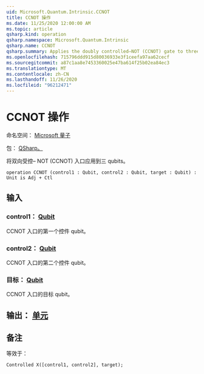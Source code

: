 ```yaml
---
uid: Microsoft.Quantum.Intrinsic.CCNOT
title: CCNOT 操作
ms.date: 11/25/2020 12:00:00 AM
ms.topic: article
qsharp.kind: operation
qsharp.namespace: Microsoft.Quantum.Intrinsic
qsharp.name: CCNOT
qsharp.summary: Applies the doubly controlled–NOT (CCNOT) gate to three qubits.
ms.openlocfilehash: 715796ddd915d80036933e3f1ceefa97aa62cecf
ms.sourcegitcommit: a87c1aa8e7453360025e47ba614f25b02ea84ec3
ms.translationtype: MT
ms.contentlocale: zh-CN
ms.lasthandoff: 11/26/2020
ms.locfileid: "96212471"
---
```

# <a name="ccnot-operation"></a>CCNOT 操作

命名空间： [Microsoft 量子](xref:Microsoft.Quantum.Intrinsic)

包： [QSharp。](https://nuget.org/packages/Microsoft.Quantum.QSharp.Core)


将双向受控– NOT (CCNOT) 入口应用到三 qubits。

```qsharp
operation CCNOT (control1 : Qubit, control2 : Qubit, target : Qubit) : Unit is Adj + Ctl
```


## <a name="input"></a>输入

### <a name="control1--qubit"></a>control1： [Qubit](xref:microsoft.quantum.lang-ref.qubit)

CCNOT 入口的第一个控件 qubit。


### <a name="control2--qubit"></a>control2： [Qubit](xref:microsoft.quantum.lang-ref.qubit)

CCNOT 入口的第二个控件 qubit。


### <a name="target--qubit"></a>目标： [Qubit](xref:microsoft.quantum.lang-ref.qubit)

CCNOT 入口的目标 qubit。



## <a name="output--unit"></a>输出： [单元](xref:microsoft.quantum.lang-ref.unit)



## <a name="remarks"></a>备注

等效于：

```qsharp
Controlled X([control1, control2], target);
```